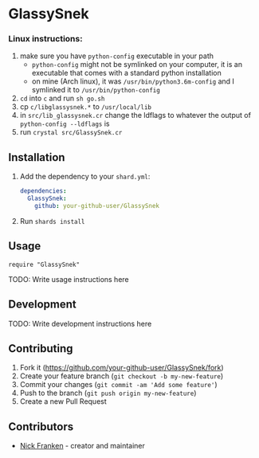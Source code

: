 # GlassySnek

### Linux instructions:

1. make sure you have `python-config` executable in your path
    * `python-config` might not be symlinked on your computer, it is an executable that comes with a standard python installation
    * on mine (Arch linux), it was `/usr/bin/python3.6m-config` and I symlinked it to `/usr/bin/python-config`
2. `cd` into `c` and run `sh go.sh`
3. cp `c/libglassysnek.*` to `/usr/local/lib`
4. in `src/lib_glassysnek.cr` change the ldflags to whatever the output of `python-config --ldflags` is
5. run `crystal src/GlassySnek.cr`

## Installation

1. Add the dependency to your `shard.yml`:

   ```yaml
   dependencies:
     GlassySnek:
       github: your-github-user/GlassySnek
   ```

2. Run `shards install`

## Usage

```crystal
require "GlassySnek"
```

TODO: Write usage instructions here

## Development

TODO: Write development instructions here

## Contributing

1. Fork it (<https://github.com/your-github-user/GlassySnek/fork>)
2. Create your feature branch (`git checkout -b my-new-feature`)
3. Commit your changes (`git commit -am 'Add some feature'`)
4. Push to the branch (`git push origin my-new-feature`)
5. Create a new Pull Request

## Contributors

- [Nick Franken](https://github.com/your-github-user) - creator and maintainer
